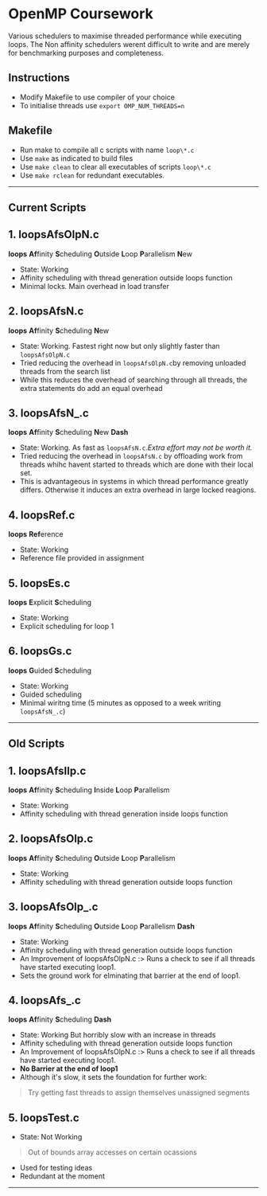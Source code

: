 # OpenMP Coursework

Various schedulers to maximise threaded performance while executing loops. The Non affinity schedulers werent difficult to write and are merely for benchmarking purposes and completeness.

## Instructions
* Modify Makefile to use compiler of your choice
* To initialise threads use `export OMP_NUM_THREADS=n`

## Makefile
* Run make to compile all c scripts with name `loop\*.c`
* Use `make` as indicated to build files
* Use `make clean` to clear all executables of scripts `loop\*.c`
* Use `make rclean` for redundant executables. 

***

## Current Scripts

## 1. loopsAfsOlpN.c
**loops** **Af**finity **S**cheduling **O**utside **L**oop **P**arallelism **N**ew
* State: Working
* Affinity scheduling with thread generation outside loops function
* Minimal locks. Main overhead in load transfer

## 2. loopsAfsN.c
**loops** **Af**finity **S**cheduling **N**ew
* State: Working. Fastest right now but only slightly faster than `loopsAfsOlpN.c`
* Tried reducing the overhead in `loopsAfsOlpN.c`by removing unloaded threads from the search list 
* While this reduces the overhead of searching through all threads, the extra statements do add an equal overhead 

## 3. loopsAfsN\_.c
**loops** **Af**finity **S**cheduling **N**ew **Dash**
* State: Working. As fast as `loopsAfsN.c`.*Extra effort may not be worth it.*  
* Tried reducing the overhead in `loopsAfsN.c` by offloading work from threads whihc havent started to threads which are done with their local set. 
* This is advantageous in systems in which thread performance greatly differs. Otherwise it induces an extra overhead in large locked reagions.

## 4. loopsRef.c
**loops** **Ref**erence
* State: Working
* Reference file provided in assignment

## 5. loopsEs.c 
**loops** **E**xplicit **S**cheduling
* State: Working
* Explicit scheduling for loop 1

## 6. loopsGs.c 
**loops** **G**uided **S**cheduling
* State: Working
* Guided scheduling 
* Minimal wiritng time (5 minutes as opposed to a week writing `loopsAfsN_.c`)

***

## Old Scripts

## 1. loopsAfsIlp.c
**loops** **Af**finity **S**cheduling **I**nside **L**oop **P**arallelism
* State: Working
* Affinity scheduling with thread generation inside loops function

## 2. loopsAfsOlp.c
**loops** **Af**finity **S**cheduling **O**utside **L**oop **P**arallelism
* State: Working
* Affinity scheduling with thread generation outside loops function

## 3. loopsAfsOlp\_.c
**loops** **Af**finity **S**cheduling **O**utside **L**oop **P**arallelism **Dash**
* State: Working
* Affinity scheduling with thread generation outside loops function
* An Improvement of loopsAfsOlpN.c :> Runs a check to see if all threads have started executing  loop1.
* Sets the ground work for elminating that barrier at the end of loop1.

## 4. loopsAfs\_.c
**loops** **Af**finity **S**cheduling **Dash**
* State: Working But horribly slow with an increase in threads
* Affinity scheduling with thread generation outside loops function
* An Improvement of loopsAfsOlpN.c :> Runs a check to see if all threads have started executing  loop1.
* **No Barrier at the end of loop1**
* Although it's slow, it sets the foundation for further work:
> Try getting fast threads to assign themselves unassigned segments

## 5. loopsTest.c
* State: Not Working
> Out of bounds array accesses on certain ocassions
* Used for testing ideas
* Redundant at the moment

***
